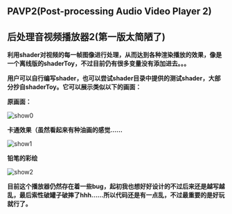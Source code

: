 ## PAVP2(Post-processing Audio Video Player 2)

## 后处理音视频播放器2(第一版太简陋了)

**利用shader对视频的每一帧图像进行处理，从而达到各种渲染播放的效果，像是一个离线版的shaderToy，不过目前仍有很多变量没有添加进去。。。**

**用户可以自行编写shader，也可以尝试shader目录中提供的测试shader，大部分抄自shaderToy。它可以展示类似以下的画面：**

**原画面：**

![show0](https://github.com/mydearyoungsnow/PAVP2/blob/master/res/show/show0.png)

**卡通效果（虽然看起来有种油画的感觉……**

![show1](https://github.com/mydearyoungsnow/PAVP2/blob/master/res/show/show1.png)

**铅笔的彩绘**

![show2](https://github.com/mydearyoungsnow/PAVP2/blob/master/res/show/show2.png)



**目前这个播放器仍然存在着一些bug，起初我也想好好设计的不过后来还是越写越乱，最后索性破罐子破摔了hhh……所以代码还是有一点乱，不过最重要的是好玩就行了。**
